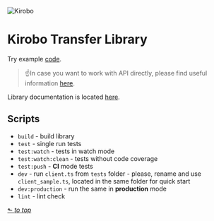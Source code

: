 ![Kirobo](https://kirobo.io/wp-content/uploads/2020/01/cropped-logo.png)

# Kirobo Transfer Library

Try example [code](docs/examples/examples.md).

> ☝In case you want to work with API directly, please find useful information [here](docs/direct.md).

Library documentation is located [here](docs/README.md#kirobo-transfer-library-documentation).

## Scripts

 - ```build``` - build library
 - ```test``` - single run tests
 - ```test:watch``` - tests in watch mode
 - ```test:watch:clean``` - tests without code coverage
 - ```test:push``` - __CI__ mode tests
 - ```dev``` - run ```client.ts``` from ```tests``` folder - please, rename and use ```client_sample.ts```, located in the same folder for quick start
  - ```dev:production``` - run the same in __production__ mode
 - ```lint``` - lint check

[⬑ _to top_](#Kirobo-Retrievable-Transfer-Library)
